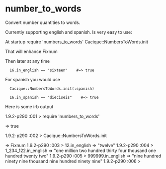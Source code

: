 number_to_words
=====================
 
Convert number quantities to words.

Currently supporting english and spanish. Is very easy to use:

At startup
      require 'numbers_to_words'
      Cacique::NumbersToWords.init

That will enhance Fixnum

Then later at any time

      16.in_english == "sixteen"    #=> true

For spanish you would use

      Cacique::NumbersToWords.init(:spanish)

      16.in_spanish == "dieciseis"    #=> true



Here is some irb output<br/>

1.9.2-p290 :001 > require 'numbers_to_words' 

 => true
 
1.9.2-p290 :002 > Cacique::NumbersToWords.init

 => Fixnum
1.9.2-p290 :003 > 12.in_english
 => "twelve"
1.9.2-p290 :004 > 1_234_122.in_english
 => "one million two hundred thirty four thousand one hundred twenty two"
1.9.2-p290 :005 > 999999.in_english
 => "nine hundred ninety nine thousand nine hundred ninety nine"
1.9.2-p290 :006 >